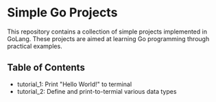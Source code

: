 # Simple Go Projects

This repository contains a collection of simple projects implemented in GoLang. These projects are aimed at learning Go programming through practical examples.


Table of Contents
-
* tutorial_1: Print "Hello World!" to terminal
* tutorial_2: Define and print-to-termial various data types
